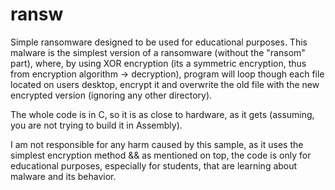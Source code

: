 # ransw
Simple ransomware designed to be used for educational purposes. This malware is the simplest version of a ransomware (without the "ransom" part), where, by using XOR encryption (its a symmetric encryption, thus from encryption algorithm -> decryption), program will loop though each file located on users desktop, encrypt it and overwrite the old file with the new encrypted version (ignoring any other directory).

The whole code is in C, so it is as close to hardware, as it gets (assuming, you are not trying to build it in Assembly).

 I am not responsible for any harm caused by this sample, as it uses the simplest encryption method && as mentioned on top, the code is only for educational purposes, especially for students, that are learning about malware and its behavior.

